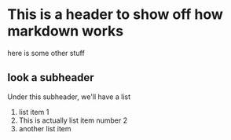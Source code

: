 # This is a header to show off how markdown works

here is some other stuff

## look a subheader

Under this subheader, we'll have a list

1. list item 1
2. This is actually list item number 2
3. another list item
